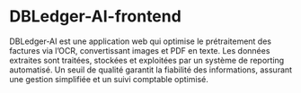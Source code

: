 # DBLedger-AI-frontend
DBLedger-AI est une application web qui optimise le prétraitement des factures via l’OCR, convertissant images et PDF en texte. Les données extraites sont traitées, stockées et exploitées par un système de reporting automatisé. Un seuil de qualité garantit la fiabilité des informations, assurant une gestion simplifiée et un suivi comptable optimisé.
